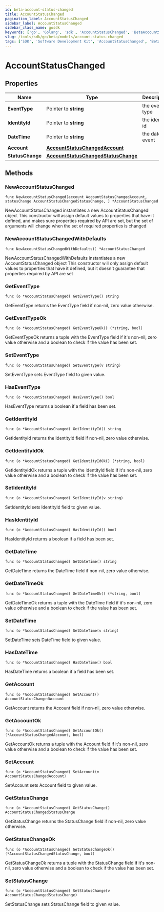 ```yaml
---
id: beta-account-status-changed
title: AccountStatusChanged
pagination_label: AccountStatusChanged
sidebar_label: AccountStatusChanged
sidebar_class_name: gosdk
keywords: ['go', 'Golang', 'sdk', 'AccountStatusChanged', 'BetaAccountStatusChanged'] 
slug: /tools/sdk/go/beta/models/account-status-changed
tags: ['SDK', 'Software Development Kit', 'AccountStatusChanged', 'BetaAccountStatusChanged']
---
```


# AccountStatusChanged

## Properties

Name | Type | Description | Notes
------------ | ------------- | ------------- | -------------
**EventType** | Pointer to **string** | the event type | [optional] 
**IdentityId** | Pointer to **string** | the identity id | [optional] 
**DateTime** | Pointer to **string** | the date of event | [optional] 
**Account** | [**AccountStatusChangedAccount**](account-status-changed-account) |  | 
**StatusChange** | [**AccountStatusChangedStatusChange**](account-status-changed-status-change) |  | 

## Methods

### NewAccountStatusChanged

`func NewAccountStatusChanged(account AccountStatusChangedAccount, statusChange AccountStatusChangedStatusChange, ) *AccountStatusChanged`

NewAccountStatusChanged instantiates a new AccountStatusChanged object
This constructor will assign default values to properties that have it defined,
and makes sure properties required by API are set, but the set of arguments
will change when the set of required properties is changed

### NewAccountStatusChangedWithDefaults

`func NewAccountStatusChangedWithDefaults() *AccountStatusChanged`

NewAccountStatusChangedWithDefaults instantiates a new AccountStatusChanged object
This constructor will only assign default values to properties that have it defined,
but it doesn't guarantee that properties required by API are set

### GetEventType

`func (o *AccountStatusChanged) GetEventType() string`

GetEventType returns the EventType field if non-nil, zero value otherwise.

### GetEventTypeOk

`func (o *AccountStatusChanged) GetEventTypeOk() (*string, bool)`

GetEventTypeOk returns a tuple with the EventType field if it's non-nil, zero value otherwise
and a boolean to check if the value has been set.

### SetEventType

`func (o *AccountStatusChanged) SetEventType(v string)`

SetEventType sets EventType field to given value.

### HasEventType

`func (o *AccountStatusChanged) HasEventType() bool`

HasEventType returns a boolean if a field has been set.

### GetIdentityId

`func (o *AccountStatusChanged) GetIdentityId() string`

GetIdentityId returns the IdentityId field if non-nil, zero value otherwise.

### GetIdentityIdOk

`func (o *AccountStatusChanged) GetIdentityIdOk() (*string, bool)`

GetIdentityIdOk returns a tuple with the IdentityId field if it's non-nil, zero value otherwise
and a boolean to check if the value has been set.

### SetIdentityId

`func (o *AccountStatusChanged) SetIdentityId(v string)`

SetIdentityId sets IdentityId field to given value.

### HasIdentityId

`func (o *AccountStatusChanged) HasIdentityId() bool`

HasIdentityId returns a boolean if a field has been set.

### GetDateTime

`func (o *AccountStatusChanged) GetDateTime() string`

GetDateTime returns the DateTime field if non-nil, zero value otherwise.

### GetDateTimeOk

`func (o *AccountStatusChanged) GetDateTimeOk() (*string, bool)`

GetDateTimeOk returns a tuple with the DateTime field if it's non-nil, zero value otherwise
and a boolean to check if the value has been set.

### SetDateTime

`func (o *AccountStatusChanged) SetDateTime(v string)`

SetDateTime sets DateTime field to given value.

### HasDateTime

`func (o *AccountStatusChanged) HasDateTime() bool`

HasDateTime returns a boolean if a field has been set.

### GetAccount

`func (o *AccountStatusChanged) GetAccount() AccountStatusChangedAccount`

GetAccount returns the Account field if non-nil, zero value otherwise.

### GetAccountOk

`func (o *AccountStatusChanged) GetAccountOk() (*AccountStatusChangedAccount, bool)`

GetAccountOk returns a tuple with the Account field if it's non-nil, zero value otherwise
and a boolean to check if the value has been set.

### SetAccount

`func (o *AccountStatusChanged) SetAccount(v AccountStatusChangedAccount)`

SetAccount sets Account field to given value.


### GetStatusChange

`func (o *AccountStatusChanged) GetStatusChange() AccountStatusChangedStatusChange`

GetStatusChange returns the StatusChange field if non-nil, zero value otherwise.

### GetStatusChangeOk

`func (o *AccountStatusChanged) GetStatusChangeOk() (*AccountStatusChangedStatusChange, bool)`

GetStatusChangeOk returns a tuple with the StatusChange field if it's non-nil, zero value otherwise
and a boolean to check if the value has been set.

### SetStatusChange

`func (o *AccountStatusChanged) SetStatusChange(v AccountStatusChangedStatusChange)`

SetStatusChange sets StatusChange field to given value.



